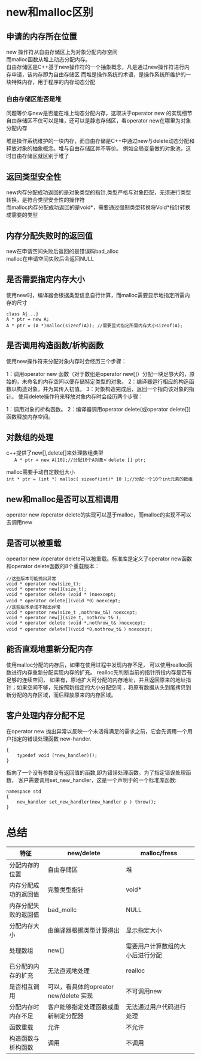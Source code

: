 # new和malloc区别


## 申请的内存所在位置
new 操作符从自由存储区上为对象分配内存空间<br>
而malloc函数从堆上动态分配内存。<br>
自由存储区是C++基于new操作符的一个抽象概念，凡是通过new操作符进行内存申请，该内存即为自由存储区
而堆是操作系统的术语，是操作系统所维护的一块特殊内存，用于程序的内存动态分配


### 自由存储区能否是堆

问题等价与new是否能在堆上动态分配内存，这取决于operator new 的实现细节
自由存储区不仅可以是堆，还可以是静态存储区，看operator new在哪里为对象分配内存

堆是操作系统维护的一块内存，而自由存储是C++中通过new与delete动态分配和释放对象的抽象概念。堆与自由存储区并不等价。
例如全局变量做的对象池，这时自由存储区就区别于堆了
## 返回类型安全性

new内存分配成功返回的是对象类型的指针,类型严格与对象匹配，无须进行类型转换，是符合类型安全性的操作符<br>
而malloc内存分配成功返回的是void*，需要通过强制类型转换将Void*指针转换成需要的类型

## 内存分配失败时的返回值
new在申请空间失败后返回的是错误码bad_alloc<br>
malloc在申请空间失败后会返回NULL<br>

## 是否需要指定内存大小
使用new时，编译器会根据类型信息自行计算，而malloc需要显示地指定所需内存的尺寸

```
class A{...}
A * ptr = new A;
A * ptr = (A *)malloc(sizeof(A)); //需要显式指定所需内存大小sizeof(A); 
```
## 是否调用构造函数/析构函数
使用new操作符来分配对象内存时会经历三个步骤：

1：调用operator new 函数（对于数组是operator new[]）分配一块足够大的，原始的，未命名的内存空间以便存储特定类型的对象。
2：编译器运行相应的构造函数以构造对象，并为其传入初值。
3：对象构造完成后，返回一个指向该对象的指针。
使用delete操作符来释放对象内存时会经历两个步骤：

1：调用对象的析构函数。
2：编译器调用operator delete(或operator delete[])函数释放内存空间。

## 对数组的处理
c++提供了new[],delete[]来处理数组类型<br>
`	A * ptr = new A[10];//分配10个A对象`<
`delete [] ptr;`

malloc需要手动自定数组大小<br>
`int * ptr = (int *) malloc( sizeof(int)* 10 );//分配一个10个int元素的数组`
## new和malloc是否可以互相调用
operator new /operator delete的实现可以基于malloc，而malloc的实现不可以去调用new

## 是否可以被重载
opeartor new /operator delete可以被重载。标准库是定义了operator new函数和operator delete函数的8个重载版本：
```
//这些版本可能抛出异常
void * operator new(size_t);
void * operator new[](size_t);
void * operator delete (void * )noexcept;
void * operator delete[](void *0）noexcept;
//这些版本承诺不抛出异常
void * operator new(size_t ,nothrow_t&) noexcept;
void * operator new[](size_t, nothrow_t& );
void * operator delete (void *,nothrow_t& )noexcept;
void * operator delete[](void *0,nothrow_t& ）noexcept;
```
## 能否直观地重新分配内存
使用malloc分配的内存后，如果在使用过程中发现内存不足，
可以使用realloc函数进行内存重新分配实现内存的扩充。
realloc先判断当前的指针所指内存是否有足够的连续空间，
如果有，原地扩大可分配的内存地址，并且返回原来的地址指针；如果空间不够，先按照新指定的大小分配空间
，将原有数据从头到尾拷贝到新分配的内存区域，而后释放原来的内存区域。

## 客户处理内存分配不足
在operator new 抛出异常以反映一个未活得满足的需求之前，它会先调用一个用户指定的错误处理函数
new-hander.
```namespace std
{
    typedef void (*new_handler)();
}
```
指向了一个没有参数没有返回值的函数,即为错误处理函数。为了指定错误处理函数，
客户需要调用set_new_handler，这是一个声明于的一个标准库函数:
```
namespace std
{
    new_handler set_new_handler(new_handler p ) throw();
}
```

# 总结
|  特征   | new/delete  | malloc/fress |
|  ----  | ----  | ----  |
| 分配内存的位置 | 自由存储区 | 堆 |
| 内存分配成功的返回值 | 完整类型指针 | void* |
| 内存分配失败的返回值 | bad_mollc | NULL |
| 分配内存大小 | 由编译器根据类型计算得出 | 显示指定大小 |
| 处理数组 | new[] | 需要用户计算数组的大小后进行分配 |
| 已分配的内存的扩充 | 无法直观地处理 | realloc |
| 是否相互调用 | 可以，看具体的opreator new/delete 实现 | 不可调用new |
| 分配内存时内存不足 | 客户能够指定处理函数或重新制定分配器 | 无法通过用户代码进行处理|
| 函数重载 | 允许 | 不允许 |
| 构造函数与析构函数 | 调用 | 不调用 |


